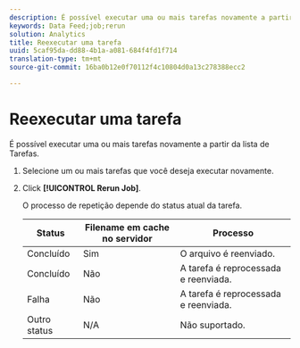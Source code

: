 ```yaml
---
description: É possível executar uma ou mais tarefas novamente a partir da lista de Tarefas.
keywords: Data Feed;job;rerun
solution: Analytics
title: Reexecutar uma tarefa
uuid: 5caf95da-dd88-4b1a-a081-684f4fd1f714
translation-type: tm+mt
source-git-commit: 16ba0b12e0f70112f4c10804d0a13c278388ecc2

---
```



# Reexecutar uma tarefa

É possível executar uma ou mais tarefas novamente a partir da lista de Tarefas.

1. Selecione um ou mais tarefas que você deseja executar novamente.
1. Click **[!UICONTROL Rerun Job]**.

   O processo de repetição depende do status atual da tarefa.

   | Status | Filename em cache no servidor | Processo |
   |---|---|---|
   | Concluído | Sim | O arquivo é reenviado. |
   | Concluído | Não | A tarefa é reprocessada e reenviada. |
   | Falha | Não | A tarefa é reprocessada e reenviada. |
   | Outro status | N/A | Não suportado. |

